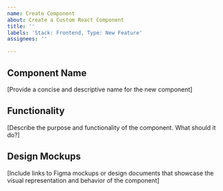 ```yaml
---
name: Create Component
about: Create a Custom React Component
title: ''
labels: 'Stack: Frontend, Type: New Feature'
assignees: ''

---
```


## Component Name
[Provide a concise and descriptive name for the new component]

## Functionality
[Describe the purpose and functionality of the component. What should it do?]

## Design Mockups
[Include links to Figma mockups or design documents that showcase the visual representation and behavior of the component]
